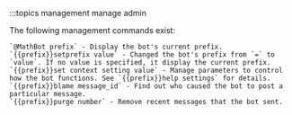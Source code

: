 :::topics management manage admin

The following management commands exist:

	`@MathBot prefix` - Display the bot's current prefix.
	`{{prefix}}setprefix value` - Changed the bot's prefix from `=` to `value`. If no value is specified, it display the current prefix.
	`{{prefix}}set context setting value` - Manage parameters to control how the bot functions. See `{{prefix}}help settings` for details.
	`{{prefix}}blame message_id` - Find out who caused the bot to post a particular message.
	`{{prefix}}purge number` - Remove recent messages that the bot sent.
